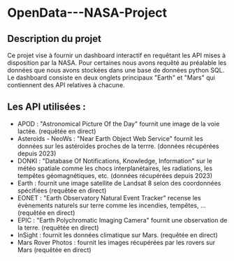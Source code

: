 # OpenData---NASA-Project

## Description du projet 

Ce projet vise à fournir un dashboard interactif en requêtant les API mises à disposition par la NASA. Pour certaines nous avons requêté au préalable les données que nous avons stockées dans une base de données python SQL. Le dashboard consiste en deux onglets principaux "Earth" et "Mars" qui contiennent des API relatives à chacune.   

## Les API utilisées :

- APOD : "Astronomical Picture Of the Day" fournit une image de la voie lactée. (requêtée en direct)
- Asteroids - NeoWs : "Near Earth Object Web Service" fournit les données sur les astéroïdes proches de la terrre. (données récupérées depuis 2023)
- DONKI : "Database Of Notifications, Knowledge, Information" sur le météo spatiale comme les chocs interplanétaires, les radiations, les tempêtes géomagnétiques, etc. (données récupérées depuis 2023)
- Earth : fournit une image satellite de Landsat 8 selon des coordonnées spécifiées (requêtée en direct)
- EONET : "Earth Observatory Natural Event Tracker" recense les évènements naturels sur terre comme les incendies, tempêtes, ... (requêtée en direct) 
- EPIC : "Earth Polychromatic Imaging Camera" fournit une observation de la terre. (requêtée en direct)
- InSight : fournit les données climatique sur Mars. (requêtée en direct)
- Mars Rover Photos : fournit les images récupérées par les rovers sur Mars (requêtée en direct)




